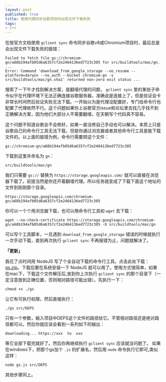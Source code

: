 ```yaml
---
layout: post
published: true
title: 使用代理同步谷歌项目时出现文件下载失败
tags:
- C++
---
```

在按官方文档使用 `gclient sync` 命令同步谷歌v8或Chromium项目时，最后总是会出现文件下载失败的报错：

```
Failed to fetch file gs://chromium-gn/a68b194afb05d6a6357cf2e2464136ed7723c305 for src/buildtools/mac/gn.
...
Error: Command 'download_from_google_storage --no_resume --platform=darwin --no_auth --bucket chromium-gn -s src/buildtools/mac/gn.sha1' returned non-zero exit status ...
```
搜索了一下午才找到解决方案，是翻墙代理的问题， `gclient sync` 里的某些子命令似乎在代理环境下无法正确连接谷歌服务器，准确说是连接上了，但是验证会卡非常长时间然后验证失败无法下载。一开始以为是代理没配置好，专门给命令行也配置了代理依然不行。这个问题如果你上谷歌官方issue和论坛里去找几乎找不到正确解决方案，因为他们大部分人不需要翻墙，在天朝写个代码真不容易。

这个问题不知道谷歌会不会修好，如果一直没修自己手动也可以解决。本质上只是谷歌自己的命令行工具无法下载，但是你通过浏览器或者其他命令行工具是能下载文件的。以上面的报错为例，命令行需要把这个文件：

```
gs://chromium-gn/a68b194afb05d6a6357cf2e2464136ed7723c305
``` 
下载到这里并命名为 `gn`：

```
src/buildtools/mac/gn
```
我们只需要 `gs://` 替换为 `https://storage.googleapis.com/` 就可以直接在浏览器下载了。前提当然是你还开着翻墙代理。所以任务就变成了下载下面这个地址的文件到刚刚那个目录。

```
https://storage.googleapis.com/chromium-gn/a68b194afb05d6a6357cf2e2464136ed7723c305
```
你可以一个个用浏览器下载，也可以用命令行工具如 `wget` 去下载：

```
wget --no-check-certificate https://storage.googleapis.com/chromium-gn/a68b194afb05d6a6357cf2e2464136ed7723c305 -O src/buildtools/mac/gn
```
可以写个工具脚本，一旦遇到 `download_from_google_storage` 错误的时候就执行一次手动下载，直到再次执行 `gclient sync` 不再报错为止，问题就解决了。



**「更新」**

我花了点时间用 NodeJS 写了个全自动下载的命令行工具。点击此处下载：[gs.zip](../uploads/2016/gs.zip)。下载后要在系统安装一下 NodeJS 就可以用了。使用方式很简单，如果在mac下，下载这个文件解压后,放到你上次执行 `gclient sync` 的那个目录下（一定注意放到正确位置，否则相对路径可能出错）。先执行一下：

```
chmod +x ./gs
```
让它有可执行权限。然后直接执行：

```
./gs src/DEPS
```
只有一个参数，输入项目中DEPS这个文件的路径给它。不管相对路径还是绝对路径都可以。然后你就应该会看到一系列如下的输出：

```
downloading... https://xxx  to  xxx

```
等它全部下载完就好了。然后你再继续执行 `gclient sync` 应该就没问题了。
如果在windows下，把那个gs加个 `.js` 的扩展名，然后用 `node` 命令执行它即可,类似这样：

```
node gs.js src/DEPS
```
其他步骤同上。